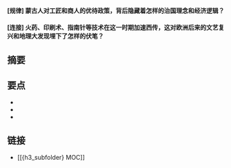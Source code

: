 #### [规律] 蒙古人对工匠和商人的优待政策，背后隐藏着怎样的治国理念和经济逻辑？


#### [连接] 火药、印刷术、指南针等技术在这一时期加速西传，这对欧洲后来的文艺复兴和地理大发现埋下了怎样的伏笔？


## 摘要


## 要点

- 
- 
- 

## 链接

- [[{h3_subfolder} MOC]]
